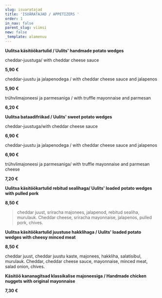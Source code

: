 ```yaml
---
slug: isuaratajad
title: 'ISUÄRATAJAD / APPETIZERS '
order: 1
in_nav: false
parent_slug: viimsi
new: false
_template: alamenuu
---
```


> 

**Uulitsa käsitöökartulid / Uulits' handmade potato wedges**

cheddar-juustuga/ with cheddar cheese sauce

**5,90 €**

<span class="spicy"></span> cheddar-juustu ja jalapenodega  / with cheddar cheese sauce and jalapenos

**5,90** **€**

trühvlimajoneesi ja parmesaniga / with truffle mayonnaise and parmesan

**6,20 €**

**Uulitsa bataadifriikad / Uulits' sweet potato wedges**

cheddar-juustuga/with cheddar cheese sauce

**6,90 €**

cheddar-juustu ja jalapenodega  / with cheddar cheese sauce and jalapenos

**6,90 €** <span class="spicy"></span>

trühvlimajoneesi ja parmesaniga/ with truffle mayonnaise and parmesan cheese

**7,20 €**

**Uulitsa käsitöökartulid rebitud sealihaga/ Uulits' loaded**  **potato wedges with pulled pork**

**8,50 €**

<div class="ellipsis"></div>

> <span class="koostis">cheddar juust, sriracha majonees, jalapenod, rebitud sealiha, murulauk. Cheddar cheese, sriracha mayonnaise, jalapenos, pulled pork, chives.
>
> <span class="spicy"></span>

**Uulitsa käsitöökartulid juustuse hakklihaga / Uulits' loaded potato wedges with cheesy minced meat**

**8,50 €**

<span class="koostis">cheddar juust, cheddar juustu kaste, majonees, hakkliha, salatisibul, murulauk. Cheddar, cheddar cheese sauce, mayonnaise, minced meat, salad onion, chives.

**Käsitöö kananagitsad klassikalise majoneesiga / Handmade chicken nuggets with original mayonnaise**

**7,30 €**
